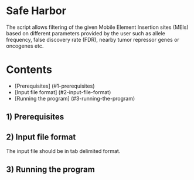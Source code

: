 # Safe Harbor
The script allows filtering of the given Mobile Element Insertion sites (MEIs) based on different parameters provided by the user such as allele frequency, false discovery rate (FDR), nearby tumor repressor genes or oncogenes etc.

# Contents
- [Prerequisites] (#1-prerequisites)
- [Input file format] (#2-input-file-format)
- [Running the program] (#3-running-the-program)

## 1) Prerequisites

## 2) Input file format

The input file should be in tab delimited format.

## 3) Running the program
